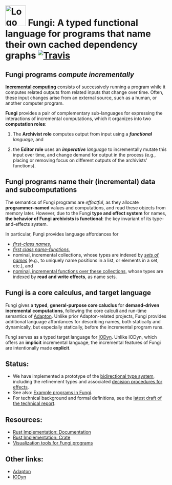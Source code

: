 # <img src="http://adapton.org/fungi-lang-logo/Fungi-lang-logo-64.png" alt="Logo" style="width: 64px;"/> Fungi: A typed functional language for programs that name their own cached dependency graphs [![Travis](https://api.travis-ci.org/Adapton/fungi-lang.rust.svg?branch=master)](https://travis-ci.org/Adapton/fungi-lang.rust)

## Fungi programs _compute incrementally_

[**Incremental
computing**](https://en.wikipedia.org/wiki/Incremental_computing)
consists of successively running a program while it computes related
outputs from related inputs that change over time.  Often, these input
changes arise from an external source, such as a human, or another
computer program.

**Fungi** provides a pair of complementary sub-languages for
expressing the interactions of incremental computations, which it
organizes into two **computation roles**:

1. The **Archivist role** computes output from input using a
   _**functional** language_, and

2. the **Editor role** uses an _**imperative** language_ to
   incrementally mutate this input over time, and change demand for
   output in the process (e.g., placing or removing focus on different
   outputs of the archivists' functions).


## Fungi programs name their (incremental) data and subcomputations

The semantics of Fungi programs are _effectful_, as they allocate
**programmer-named** values and computations, and read these objects
from memory later.  However, due to the Fungi **type and effect
system** for names, **the behavior of Fungi archivists is
functional**: the key invariant of its type-and-effects system.

In particular, Fungi provides language affordances for  
- [_first-class names_](https://docs.rs/fungi-lang/0/fungi_lang/ast/enum.Val.html#variant.Name),  
- [_first class name-functions_](https://docs.rs/fungi-lang/0/fungi_lang/ast/enum.Val.html#variant.NameFn),  
- nominal, incremental collections, 
  whose types are indexed by [_sets of names_](https://docs.rs/fungi-lang/0/fungi_lang/ast/enum.IdxTm.html) 
  (e.g., to uniquely name positions in a list, or elements in a set, etc.), and  
- [nominal, incremental functions over these collections](https://docs.rs/fungi-lang/0/fungi_lang/examples/index.html), 
  whose types are indexed by **read and write effects**, as name sets.  

## Fungi is a core calculus, and target language

Fungi gives a **typed**, **general-purpose core caluclus** for
**demand-driven incremental computations**, following the core calculi
and run-time semantics of [Adapton](http://adapton.org).  Unlike prior
Adapton-related projects, Fungi provides additional language
affordances for describing names, both statically and dynamically, but
especially statically, before the incremental program runs.

Fungi serves as a typed target language for
[IODyn](https://github.com/cuplv/iodyn-lang.rust).  Unlike IODyn,
which offers an **implicit** incremental language, the incremental
features of Fungi are intentionally made **explicit**.

## Status:

 - We have implemented a prototype of the [bidirectional type system](https://docs.rs/fungi-lang/0/fungi_lang/bitype/index.html),
   including the refinement types and associated [decision procedures for effects](https://docs.rs/fungi-lang/0/fungi_lang/decide/effect/index.html).
 - See also: [Example programs in Fungi](https://docs.rs/fungi-lang/0/fungi_lang/examples/index.html).
 - For technical background and formal definitions, see the [latest draft of the technical report](https://arxiv.org/abs/1610.00097).

## Resources:

 - [Rust Implementation: Documentation](https://docs.rs/fungi-lang)  
 - [Rust Implementation: Crate](https://crates.io/crates/fungi-lang)  
 - [Visualization tools for Fungi programs](https://github.com/Adapton/fungi-vis)  


## Other links:

 - [Adapton](http://adapton.org)  
 - [IODyn](https://github.com/cuplv/iodyn-lang.rust)  

